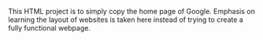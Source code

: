 This HTML project is to simply copy the home page of Google. Emphasis on
learning the layout of websites is taken here instead of trying to create
a fully functional webpage.
